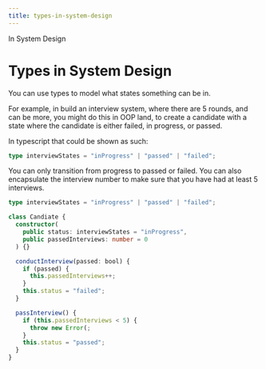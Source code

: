 ```yaml
---
title: types-in-system-design
---
```


In System Design

# Types in System Design

You can use types to model what states something can be in.

For example, in build an interview system, where there are 5 rounds, and
can be more, you might do this in OOP land, to create a candidate with a
state where the candidate is either failed, in progress, or passed.

In typescript that could be shown as such:

```ts
type interviewStates = "inProgress" | "passed" | "failed";
```

You can only transition from progress to passed or failed. You can also
encapsulate the interview number to make sure that you have had at least
5 interviews.

```ts
type interviewStates = "inProgress" | "passed" | "failed";

class Candiate {
  constructor(
    public status: interviewStates = "inProgress",
    public passedInterviews: number = 0
  ) {}

  conductInterview(passed: bool) {
    if (passed) {
      this.passedInterviews++;
    }
    this.status = "failed";
  }

  passInterview() {
    if (this.passedInterviews < 5) {
      throw new Error(;
    }
    this.status = "passed";
  }
}
```
